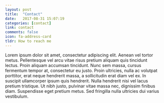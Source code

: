 ```yaml
---
layout: post
title:  "Contact"
date:   2017-08-31 15:07:19
categories: [contact]
link: contact
comments: false
icon: fa-address-card
tldr: How to reach me
---
```


Lorem ipsum dolor sit amet, consectetur adipiscing elit. Aenean vel tortor metus. Pellentesque vel arcu vitae risus pretium aliquam quis tincidunt lectus. Proin aliquam accumsan tincidunt. Nunc sem massa, cursus fermentum tempor at, consectetur eu justo. Proin ultricies, nulla ac volutpat porttitor, erat neque hendrerit massa, a sollicitudin erat diam vel ex. In suscipit ullamcorper ipsum quis hendrerit. Nulla hendrerit nisi vel lacus pretium tristique. Ut nibh justo, pulvinar vitae massa nec, dignissim finibus diam. Suspendisse eget pretium metus. Sed fringilla nulla ultricies dui varius vestibulum.


<!--more-->
